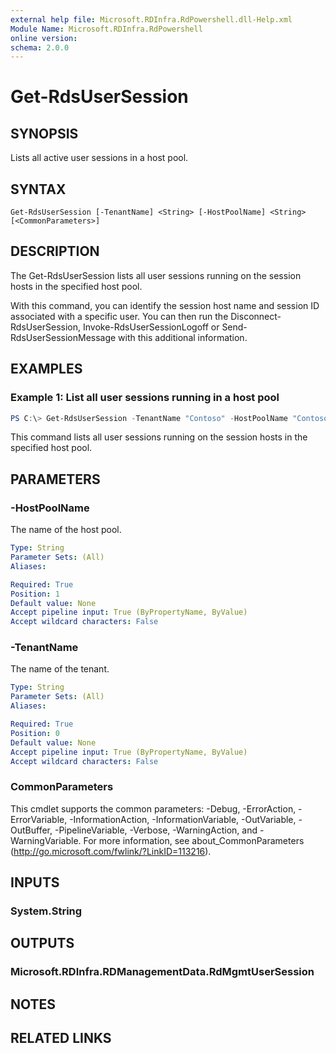 ```yaml
---
external help file: Microsoft.RDInfra.RdPowershell.dll-Help.xml
Module Name: Microsoft.RDInfra.RdPowershell
online version:
schema: 2.0.0
---
```


# Get-RdsUserSession

## SYNOPSIS
Lists all active user sessions in a host pool.

## SYNTAX

```
Get-RdsUserSession [-TenantName] <String> [-HostPoolName] <String> [<CommonParameters>]
```

## DESCRIPTION
The Get-RdsUserSession lists all user sessions running on the session hosts in the specified host pool.

With this command, you can identify the session host name and session ID associated with a specific user. You can then run the Disconnect-RdsUserSession, Invoke-RdsUserSessionLogoff or Send-RdsUserSessionMessage with this additional information.

## EXAMPLES

### Example 1: List all user sessions running in a host pool
```powershell
PS C:\> Get-RdsUserSession -TenantName "Contoso" -HostPoolName "Contoso Host Pool"
```
This command lists all user sessions running on the session hosts in the specified host pool.

## PARAMETERS

### -HostPoolName
The name of the host pool.

```yaml
Type: String
Parameter Sets: (All)
Aliases:

Required: True
Position: 1
Default value: None
Accept pipeline input: True (ByPropertyName, ByValue)
Accept wildcard characters: False
```

### -TenantName
The name of the tenant.

```yaml
Type: String
Parameter Sets: (All)
Aliases:

Required: True
Position: 0
Default value: None
Accept pipeline input: True (ByPropertyName, ByValue)
Accept wildcard characters: False
```

### CommonParameters
This cmdlet supports the common parameters: -Debug, -ErrorAction, -ErrorVariable, -InformationAction, -InformationVariable, -OutVariable, -OutBuffer, -PipelineVariable, -Verbose, -WarningAction, and -WarningVariable. For more information, see about_CommonParameters (http://go.microsoft.com/fwlink/?LinkID=113216).

## INPUTS

### System.String

## OUTPUTS

### Microsoft.RDInfra.RDManagementData.RdMgmtUserSession

## NOTES

## RELATED LINKS
